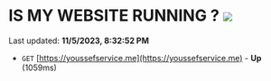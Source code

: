 # IS MY WEBSITE RUNNING ? [![](https://img.shields.io/static/v1?label=Sponsor&message=%E2%9D%A4&logo=GitHub&color=%23fe8e86)](https://github.com/sponsors/<username>)

Last updated: **11/5/2023, 8:32:52 PM**

- `GET` [https://youssefservice.me](https://youssefservice.me) - **Up** (1059ms)
